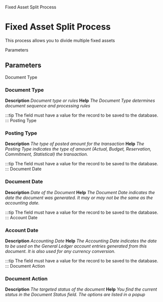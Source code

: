 
Fixed Asset Split Process
# Fixed Asset Split Process


This process allows you to divide multiple fixed assets

Parameters
## Parameters


Document Type
### Document Type

**Description**
 *Document type or rules*
**Help**
 *The Document Type determines document sequence and processing rules*

:::tip
The field must have a value for the record to be saved to the database.
:::
Posting Type
### Posting Type

**Description**
 *The type of posted amount for the transaction*
**Help**
 *The Posting Type indicates the type of amount (Actual, Budget, Reservation, Commitment, Statistical) the transaction.*

:::tip
The field must have a value for the record to be saved to the database.
:::
Document Date
### Document Date

**Description**
 *Date of the Document*
**Help**
 *The Document Date indicates the date the document was generated.  It may or may not be the same as the accounting date.*

:::tip
The field must have a value for the record to be saved to the database.
:::
Account Date
### Account Date

**Description**
 *Accounting Date*
**Help**
 *The Accounting Date indicates the date to be used on the General Ledger account entries generated from this document. It is also used for any currency conversion.*

:::tip
The field must have a value for the record to be saved to the database.
:::
Document Action
### Document Action

**Description**
 *The targeted status of the document*
**Help**
 *You find the current status in the Document Status field. The options are listed in a popup*
